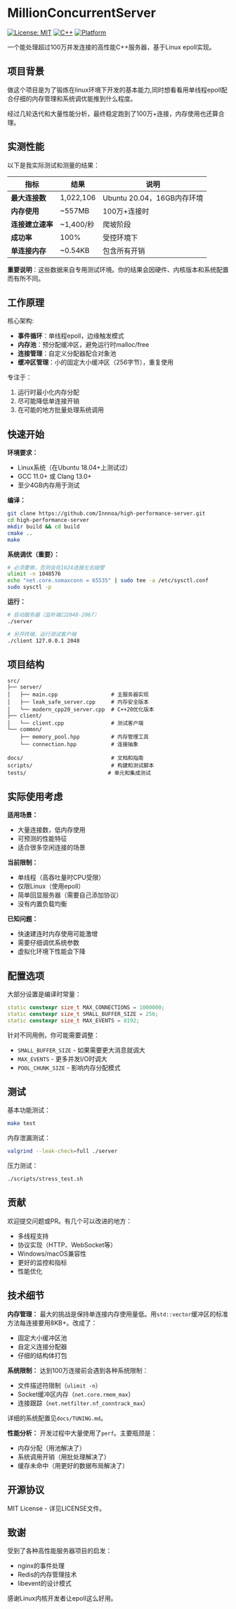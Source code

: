 # MillionConcurrentServer

[![License: MIT](https://img.shields.io/badge/License-MIT-yellow.svg)](https://opensource.org/licenses/MIT)
[![C++](https://img.shields.io/badge/C%2B%2B-17-blue.svg)](https://isocpp.org/)
[![Platform](https://img.shields.io/badge/platform-Linux-lightgrey.svg)](https://www.linux.org/)

一个能处理超过100万并发连接的高性能C++服务器，基于Linux epoll实现。

## 项目背景

做这个项目是为了锻炼在linux环境下开发的基本能力,同时想看看用单线程epoll配合仔细的内存管理和系统调优能推到什么程度。

经过几轮迭代和大量性能分析，最终稳定跑到了100万+连接，内存使用也还算合理。

## 实测性能

以下是我实际测试和测量的结果：

| 指标 | 结果 | 说明 |
|------|------|------|
| **最大连接数** | 1,022,106 | Ubuntu 20.04，16GB内存环境 |
| **内存使用** | ~557MB | 100万+连接时 |
| **连接建立速率** | ~1,400/秒 | 爬坡阶段 |
| **成功率** | 100% | 受控环境下 |
| **单连接内存** | ~0.54KB | 包含所有开销 |

**重要说明**：这些数据来自专用测试环境。你的结果会因硬件、内核版本和系统配置而有所不同。

## 工作原理

核心架构:

- **事件循环**：单线程epoll，边缘触发模式
- **内存池**：预分配缓冲区，避免运行时malloc/free
- **连接管理**：自定义分配器配合对象池
- **缓冲区管理**：小的固定大小缓冲区（256字节），重复使用

专注于：
1. 运行时最小化内存分配
2. 尽可能降低单连接开销  
3. 在可能的地方批量处理系统调用

## 快速开始

**环境要求：**
- Linux系统（在Ubuntu 18.04+上测试过）
- GCC 11.0+ 或 Clang 13.0+
- 至少4GB内存用于测试

**编译：**
```bash
git clone https://github.com/Innnoa/high-performance-server.git
cd high-performance-server
mkdir build && cd build
cmake ..
make 
```

**系统调优（重要）：**
```bash
# 必须要做，否则会在1024连接左右碰壁
ulimit -n 1048576
echo "net.core.somaxconn = 65535" | sudo tee -a /etc/sysctl.conf
sudo sysctl -p
```

**运行：**
```bash
# 启动服务器（监听端口2048-2067）
./server

# 另开终端，运行测试客户端
./client 127.0.0.1 2048
```

## 项目结构

```
src/
├── server/
│   ├── main.cpp                 # 主服务器实现
│   ├── leak_safe_server.cpp     # 内存安全版本
│   └── modern_cpp20_server.cpp  # C++20优化版本
├── client/
│   └── client.cpp               # 测试客户端
└── common/
    ├── memory_pool.hpp          # 内存管理工具
    └── connection.hpp           # 连接抽象

docs/                            # 文档和指南
scripts/                         # 构建和测试脚本  
tests/                          # 单元和集成测试
```

## 实际使用考虑

**适用场景：**
- 大量连接数，低内存使用
- 可预测的性能特征
- 适合很多空闲连接的场景

**当前限制：**
- 单线程（高吞吐量时CPU受限）
- 仅限Linux（使用epoll）
- 简单回显服务器（需要自己添加协议）
- 没有内置负载均衡

**已知问题：**
- 快速建连时内存使用可能激增
- 需要仔细调优系统参数
- 虚拟化环境下性能会下降

## 配置选项

大部分设置是编译时常量：

```cpp
static constexpr size_t MAX_CONNECTIONS = 1000000;
static constexpr size_t SMALL_BUFFER_SIZE = 256;
static constexpr size_t MAX_EVENTS = 8192;
```

针对不同用例，你可能需要调整：
- `SMALL_BUFFER_SIZE` - 如果需要更大消息就调大
- `MAX_EVENTS` - 更多并发I/O时调大
- `POOL_CHUNK_SIZE` - 影响内存分配模式

## 测试

基本功能测试：
```bash
make test
```

内存泄漏测试：
```bash
valgrind --leak-check=full ./server
```

压力测试：
```bash
./scripts/stress_test.sh
```

## 贡献

欢迎提交问题或PR。有几个可以改进的地方：

- 多线程支持
- 协议实现（HTTP、WebSocket等）
- Windows/macOS兼容性
- 更好的监控和指标
- 性能优化

## 技术细节

**内存管理：**
最大的挑战是保持单连接内存使用量低。用`std::vector`缓冲区的标准方法每连接要用8KB+。改成了：
- 固定大小缓冲区池
- 自定义连接分配器
- 仔细的结构体打包

**系统限制：**
达到100万连接前会遇到各种系统限制：
- 文件描述符限制（`ulimit -n`）
- Socket缓冲区内存（`net.core.rmem_max`）
- 连接跟踪（`net.netfilter.nf_conntrack_max`）

详细的系统配置见`docs/TUNING.md`。

**性能分析：**
开发过程中大量使用了`perf`。主要瓶颈是：
- 内存分配（用池解决了）
- 系统调用开销（用批处理解决了）
- 缓存未命中（用更好的数据布局解决了）

## 开源协议

MIT License - 详见LICENSE文件。

## 致谢

受到了各种高性能服务器项目的启发：
- nginx的事件处理
- Redis的内存管理技术
- libevent的设计模式

感谢Linux内核开发者让epoll这么好用。

